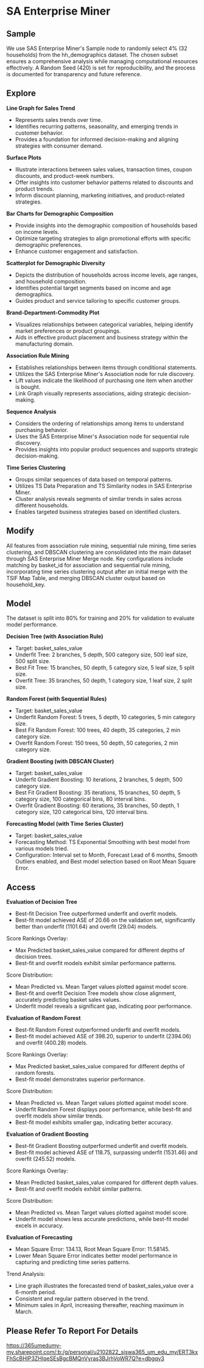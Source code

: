 # SA Enterprise Miner
## Sample
We use SAS Enterprise Miner's Sample node to randomly select 4% (32 households) from the hh_demographics dataset. The chosen subset ensures a comprehensive analysis while managing computational resources effectively. A Random Seed (420) is set for reproducibility, and the process is documented for transparency and future reference.

## Explore
**Line Graph for Sales Trend**
- Represents sales trends over time.
- Identifies recurring patterns, seasonality, and emerging trends in customer behavior.
- Provides a foundation for informed decision-making and aligning strategies with consumer demand.

**Surface Plots**
- Illustrate interactions between sales values, transaction times, coupon discounts, and product-week numbers.
- Offer insights into customer behavior patterns related to discounts and product trends.
- Inform discount planning, marketing initiatives, and product-related strategies.

**Bar Charts for Demographic Composition**
- Provide insights into the demographic composition of households based on income levels.
- Optimize targeting strategies to align promotional efforts with specific demographic preferences.
- Enhance customer engagement and satisfaction.

**Scatterplot for Demographic Diversity**
- Depicts the distribution of households across income levels, age ranges, and household composition.
- Identifies potential target segments based on income and age demographics.
- Guides product and service tailoring to specific customer groups.

**Brand-Department-Commodity Plot**
- Visualizes relationships between categorical variables, helping identify market preferences or product groupings.
- Aids in effective product placement and business strategy within the manufacturing domain.

**Association Rule Mining**
- Establishes relationships between items through conditional statements.
- Utilizes the SAS Enterprise Miner's Association node for rule discovery.
- Lift values indicate the likelihood of purchasing one item when another is bought.
- Link Graph visually represents associations, aiding strategic decision-making.

**Sequence Analysis**
- Considers the ordering of relationships among items to understand purchasing behavior.
- Uses the SAS Enterprise Miner's Association node for sequential rule discovery.
- Provides insights into popular product sequences and supports strategic decision-making.

**Time Series Clustering**
- Groups similar sequences of data based on temporal patterns.
- Utilizes TS Data Preparation and TS Similarity nodes in SAS Enterprise Miner.
- Cluster analysis reveals segments of similar trends in sales across different households.
- Enables targeted business strategies based on identified clusters.


## Modify
<p>All features from association rule mining, sequential rule mining, time series clustering, and DBSCAN clustering are consolidated 
into the main dataset through SAS Enterprise Miner Merge node. Key configurations include matching by basket_id for association and sequential rule mining, 
incorporating time series clustering output after an initial merge with the TSIF Map Table, and merging DBSCAN cluster output based on household_key.</p>

## Model
The dataset is split into 80% for training and 20% for validation to evaluate model performance.

**Decision Tree (with Association Rule)**
- Target: basket_sales_value
- Underfit Tree: 2 branches, 5 depth, 500 category size, 500 leaf size, 500 split size.
- Best Fit Tree: 15 branches, 50 depth, 5 category size, 5 leaf size, 5 split size.
- Overfit Tree: 35 branches, 50 depth, 1 category size, 1 leaf size, 2 split size.

**Random Forest (with Sequential Rules)**
- Target: basket_sales_value
- Underfit Random Forest: 5 trees, 5 depth, 10 categories, 5 min category size.
- Best Fit Random Forest: 100 trees, 40 depth, 35 categories, 2 min category size.
- Overfit Random Forest: 150 trees, 50 depth, 50 categories, 2 min category size.

**Gradient Boosting (with DBSCAN Cluster)**
- Target: basket_sales_value
- Underfit Gradient Boosting: 10 iterations, 2 branches, 5 depth, 500 category size.
- Best Fit Gradient Boosting: 35 iterations, 15 branches, 50 depth, 5 category size, 100 categorical bins, 80 interval bins.
- Overfit Gradient Boosting: 60 iterations, 35 branches, 50 depth, 1 category size, 120 categorical bins, 120 interval bins.

**Forecasting Model (with Time Series Cluster)**
- Target: basket_sales_value
- Forecasting Method: TS Exponential Smoothing with best model from various models tried.
- Configuration: Interval set to Month, Forecast Lead of 6 months, Smooth Outliers enabled, and Best model selection based on Root Mean Square Error.

## Access
**Evaluation of Decision Tree**
- Best-fit Decision Tree outperformed underfit and overfit models.
- Best-fit model achieved ASE of 20.66 on the validation set, significantly better than underfit (1101.64) and overfit (29.04) models.

Score Rankings Overlay:
- Max Predicted basket_sales_value compared for different depths of decision trees.
- Best-fit and overfit models exhibit similar performance patterns.

Score Distribution:
- Mean Predicted vs. Mean Target values plotted against model score.
- Best-fit and overfit Decision Tree models show close alignment, accurately predicting basket sales values.
- Underfit model reveals a significant gap, indicating poor performance.

**Evaluation of Random Forest**
- Best-fit Random Forest outperformed underfit and overfit models.
- Best-fit model achieved ASE of 398.20, superior to underfit (2394.06) and overfit (400.28) models.

Score Rankings Overlay:
- Max Predicted basket_sales_value compared for different depths of random forests.
- Best-fit model demonstrates superior performance.

Score Distribution:
- Mean Predicted vs. Mean Target values plotted against model score.
- Underfit Random Forest displays poor performance, while best-fit and overfit models show similar trends.
- Best-fit model exhibits smaller gap, indicating better accuracy.

**Evaluation of Gradient Boosting**
- Best-fit Gradient Boosting outperformed underfit and overfit models.
- Best-fit model achieved ASE of 118.75, surpassing underfit (1531.46) and overfit (245.52) models.

Score Rankings Overlay:
- Mean Predicted basket_sales_value compared for different depth values.
- Best-fit and overfit models exhibit similar patterns.

Score Distribution:
- Mean Predicted vs. Mean Target values plotted against model score.
- Underfit model shows less accurate predictions, while best-fit model excels in accuracy.

**Evaluation of Forecasting**
- Mean Square Error: 134.13, Root Mean Square Error: 11.58145.
- Lower Mean Square Error indicates better model performance in capturing and predicting time series patterns.

Trend Analysis:
- Line graph illustrates the forecasted trend of basket_sales_value over a 6-month period.
- Consistent and regular pattern observed in the trend.
- Minimum sales in April, increasing thereafter, reaching maximum in March.


## Please Refer To Report For Details
https://365umedumy-my.sharepoint.com/:b:/g/personal/u2102822_siswa365_um_edu_my/ERT3kxFhScBHlP3ZHIqeSEsBgcBMQnVyras3BJrhVoWR7Q?e=dbgqy3
